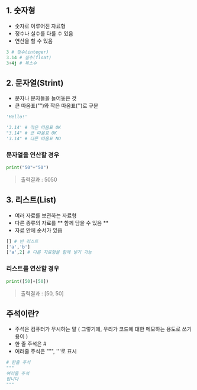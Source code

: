 ## 1. 숫자형
+ 숫자로 이루어진 자료형
+ 정수나 실수를 다룰 수 있음
+ 연산을 할 수 있음

```python
3 # 정수(integer)
3.14 # 실수(float)
3+4j # 복소수
```

## 2. 문자열(Strint)
+ 문자나 문자들을 늘어놓은 것
+ 큰 따옴표("")와 작은 따옴표('')로 구분

```python
'Hello!'

'3.14' # 작은 따옴표 OK
"3.14" # 큰 따옴표 OK
'3.14" # 다른 따옴표 NO
```

### 문자열을 연산할 경우
```python
print("50"+"50")
```
> 출력결과 : 5050

## 3. 리스트(List)
+ 여러 자료를 보관하는 자료형
+ 다른 종류의 자료를 ** 함께 담을 수 있음 **
+ 자료 안에 순서가 있음

```python
[] # 빈 리스트
['a','b']
['a',2] # 다른 자료형을 함께 넣기 가능
```

### 리스트를 연산할 경우
```python
print([50]+[50])
```
> 출력결과 : [50, 50]

## 주석이란?
+ 주석은 컴퓨터가 무시하는 말 ( 그렇기에, 우리가 코드에 대한 메모하는 용도로 쓰기 용이 )
+ 한 줄 주석은 #
+ 여러줄 주석은 """, '''로 표시

```python
# 한줄 주석
"""
여러줄 주석
입니다
"""
```
